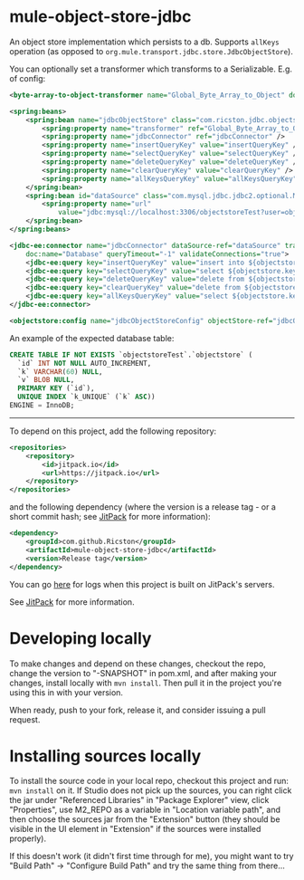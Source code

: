 # mule-object-store-jdbc

An object store implementation which persists to a db. Supports `allKeys` operation (as opposed to `org.mule.transport.jdbc.store.JdbcObjectStore`).

You can optionally set a transformer which transforms to a Serializable. E.g. of config:

```xml
<byte-array-to-object-transformer name="Global_Byte_Array_to_Object" doc:name="Byte Array to Object"/>

<spring:beans>
    <spring:bean name="jdbcObjectStore" class="com.ricston.jdbc.objectstore.TransformableJdbcObjectStore" id="jdbcObjectStore">
        <spring:property name="transformer" ref="Global_Byte_Array_to_Object" />
        <spring:property name="jdbcConnector" ref="jdbcConnector" />
        <spring:property name="insertQueryKey" value="insertQueryKey" />
        <spring:property name="selectQueryKey" value="selectQueryKey" />
        <spring:property name="deleteQueryKey" value="deleteQueryKey" />
        <spring:property name="clearQueryKey" value="clearQueryKey" />
        <spring:property name="allKeysQueryKey" value="allKeysQueryKey" />
    </spring:bean>
    <spring:bean id="dataSource" class="com.mysql.jdbc.jdbc2.optional.MysqlDataSource" name="dataSource">
        <spring:property name="url"
            value="jdbc:mysql://localhost:3306/objectstoreTest?user=objectstore3&amp;password=objectstore3" />
    </spring:bean>
</spring:beans>

<jdbc-ee:connector name="jdbcConnector" dataSource-ref="dataSource" transactionPerMessage="false"
    doc:name="Database" queryTimeout="-1" validateConnections="true">
    <jdbc-ee:query key="insertQueryKey" value="insert into ${objectstore.tablename} (${objectstore.keycolumnname},${objectstore.valuecolumnname}) values (?,?)"></jdbc-ee:query>
    <jdbc-ee:query key="selectQueryKey" value="select ${objectstore.keycolumnname},${objectstore.valuecolumnname} from ${objectstore.tablename} where ${objectstore.keycolumnname} = ?"></jdbc-ee:query>
    <jdbc-ee:query key="deleteQueryKey" value="delete from ${objectstore.tablename} where ${objectstore.keycolumnname} = ?"></jdbc-ee:query>
    <jdbc-ee:query key="clearQueryKey" value="delete from ${objectstore.tablename}"></jdbc-ee:query>
    <jdbc-ee:query key="allKeysQueryKey" value="select ${objectstore.keycolumnname} from ${objectstore.tablename}"></jdbc-ee:query>
</jdbc-ee:connector>

<objectstore:config name="jdbcObjectStoreConfig" objectStore-ref="jdbcObjectStore" doc:name="jdbcObjectStoreConfig" />
```

An example of the expected database table:

```sql
CREATE TABLE IF NOT EXISTS `objectstoreTest`.`objectstore` (
  `id` INT NOT NULL AUTO_INCREMENT,
  `k` VARCHAR(60) NULL,
  `v` BLOB NULL,
  PRIMARY KEY (`id`),
  UNIQUE INDEX `k_UNIQUE` (`k` ASC))
ENGINE = InnoDB;
```

---

To depend on this project, add the following repository:

```xml
<repositories>
    <repository>
        <id>jitpack.io</id>
        <url>https://jitpack.io</url>
    </repository>
</repositories>
```

and the following dependency (where the version is a release tag - or a short commit hash; see [JitPack](https://jitpack.io/) for more information):

```xml
<dependency>
    <groupId>com.github.Ricston</groupId>
    <artifactId>mule-object-store-jdbc</artifactId>
    <version>Release tag</version>
</dependency>
```

You can go [here](https://jitpack.io/#Ricston/mule-object-store-jdbc) for logs when this project is built on JitPack's servers.

See [JitPack](https://jitpack.io/) for more information.

# Developing locally

To make changes and depend on these changes, checkout the repo, change the version to "<whatever-it-is>-SNAPSHOT" in pom.xml, and after making your changes, install locally with `mvn install`. Then pull it in the project you're using this in with your version.

When ready, push to your fork, release it, and consider issuing a pull request.

# Installing sources locally

To install the source code in your local repo, checkout this project and run: `mvn install` on it. If Studio does not pick up the sources, you can right click the jar under "Referenced Libraries" in "Package Explorer" view, click "Properties", use M2_REPO as a variable in "Location variable path", and then choose the sources jar from the "Extension" button (they should be visible in the UI element in "Extension" if the sources were installed properly).

If this doesn't work (it didn't first time through for me), you might want to try "Build Path" -> "Configure Build Path" and try the same thing from there...

